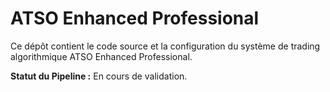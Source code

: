 # ATSO Enhanced Professional

Ce dépôt contient le code source et la configuration du système de trading algorithmique ATSO Enhanced Professional.

**Statut du Pipeline :** En cours de validation.